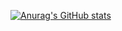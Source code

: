 

[![Anurag's GitHub stats](https://github-readme-stats-eta-black.vercel.app/api?username=wZuck&count_private=true&show_icons=true&theme=nord)](https://github.com/anuraghazra/github-readme-stats)

